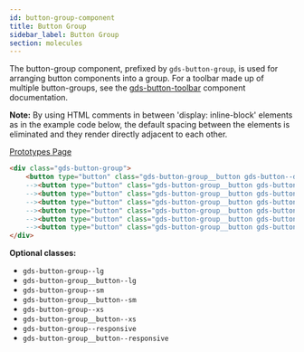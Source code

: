 ```yaml
---
id: button-group-component
title: Button Group
sidebar_label: Button Group
section: molecules
---
```


The button-group component, prefixed by `gds-button-group`, is used for arranging button components into a group. For a toolbar made up of multiple button-groups, see the [gds-button-toolbar](button-toolbar-component.md) component documentation.

__Note:__ By using HTML comments in between 'display: inline-block' elements as in the example code below, the default spacing between the elements is eliminated and they render directly adjacent to each other.

<p style="margin-bottom: 0.8em">
    <a href="https://ds.gumgum.com/stable/index.html#gds-button-group" target="_blank">Prototypes Page</a>
</p>

```html
<div class="gds-button-group">
    <button type="button" class="gds-button-group__button gds-button--default">Default</button><!--
    --><button type="button" class="gds-button-group__button gds-button--primary">Primary</button><!--
    --><button type="button" class="gds-button-group__button gds-button--success">Success</button><!--
    --><button type="button" class="gds-button-group__button gds-button--info">Info</button><!--
    --><button type="button" class="gds-button-group__button gds-button--warning">Warning</button><!--
    --><button type="button" class="gds-button-group__button gds-button--danger">Danger</button><!--
    --><button type="button" class="gds-button-group__button gds-button--link">Link</button>
</div>
```

__Optional classes:__

- `gds-button-group--lg`
- `gds-button-group__button--lg`
- `gds-button-group--sm`
- `gds-button-group__button--sm`
- `gds-button-group--xs`
- `gds-button-group__button--xs`
- `gds-button-group--responsive`
- `gds-button-group__button--responsive`
